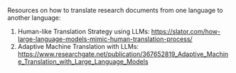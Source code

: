 Resources on how to translate research documents from one language to another language:

1. Human-like Translation Strategy using LLMs: https://slator.com/how-large-language-models-mimic-human-translation-process/
2. Adaptive Machine Translation with LLMs: https://www.researchgate.net/publication/367652819_Adaptive_Machine_Translation_with_Large_Language_Models
